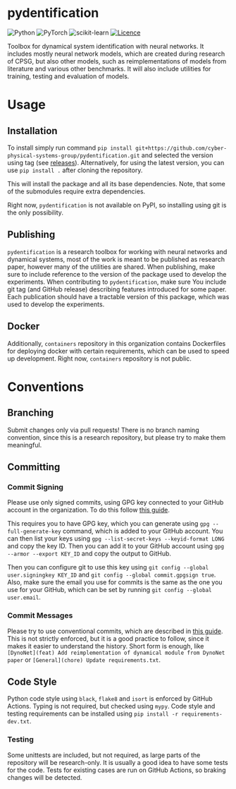 # pydentification

![Python](https://img.shields.io/badge/python-3.10-3670A0?style=flat&logo=python&logoColor=ffdd54)
![PyTorch](https://img.shields.io/badge/PyTorch-%23EE4C2C.svg?style=flat&logo=PyTorch&logoColor=white)
![scikit-learn](https://img.shields.io/badge/scikit--learn-%23F7931E.svg?style=flat&logo=scikit-learn&logoColor=white)
[![Licence](https://img.shields.io/github/license/Ileriayo/markdown-badges?style=flat)](./LICENSE)

Toolbox for dynamical system identification with neural networks. It includes mostly neural network models, which are 
created during research of CPSG, but also other models, such as reimplementations of models from literature and various
other benchmarks. It will also include utilities for training, testing and evaluation of models.

# Usage

## Installation

To install simply run command `pip install git+https://github.com/cyber-physical-systems-group/pydentification.git` and
selected the version using tag (see [releases](https://github.com/cyber-physical-systems-group/pydentification/releases)).
Alternatively, for using the latest version, you can use `pip install .` after cloning the repository.

This will install the package and all its base dependencies. Note, that some of the submodules require extra
dependencies. 

Right now, `pydentification` is not available on PyPI, so installing using git is the only possibility.

## Publishing

`pydentification` is a research toolbox for working with neural networks and dynamical systems, most of the work is 
meant to be published as research paper, however many of the utilities are shared. When publishing, make sure to include
reference to the version of the package used to develop the experiments. When contributing to `pydentification`, make
sure You include git tag (and GitHub release) describing features introduced for some paper. Each publication should 
have a tractable version of this package, which was used to develop the experiments.

## Docker

Additionally, `containers` repository in this organization contains Dockerfiles for deploying docker with certain
requirements, which can be used to speed up development. Right now, `containers` repository is not public.

# Conventions

## Branching

Submit changes only via pull requests! There is no branch naming convention, since this is a research repository, but
please try to make them meaningful.

## Committing

### Commit Signing

Please use only signed commits, using GPG key connected to your GitHub account in the organization. To do this follow [
this guide](https://docs.github.com/en/authentication/managing-commit-signature-verification/signing-commits). 

This requires you to have GPG key, which you can generate using `gpg --full-generate-key` command, which is added to
your GitHub account. You can then list your keys using `gpg --list-secret-keys --keyid-format LONG` and copy the key ID. 
Then you can add it to your GitHub account using `gpg --armor --export KEY_ID` and copy the output to GitHub. 

Then you can configure git to use this key using `git config --global user.signingkey KEY_ID` and `git config --global
commit.gpgsign true`. Also, make sure the email you use for commits is the same as the one you use for your GitHub,
which can be set by running `git config --global user.email`.

### Commit Messages

Please try to use conventional commits, which are described in [this guide](https://www.conventionalcommits.org/en/v1.0.0/).
This is not strictly enforced, but it is a good practice to follow, since it makes it easier to understand the history.
Short form is enough, like `[DynoNet](feat) Add reimplementation of dynamical module from DynoNet paper` or
`[General](chore) Update requirements.txt`.

## Code Style

Python code style using `black`, `flake8` and `isort` is enforced by GitHub Actions. Typing is not required, but checked
using `mypy`. Code style and testing requirements can be installed using `pip install -r requirements-dev.txt`.

### Testing

Some unittests are included, but not required, as large parts of the repository will be research-only. It is usually a
good idea to have some tests for the code. Tests for existing cases are run on GitHub Actions, so braking changes will
be detected.
